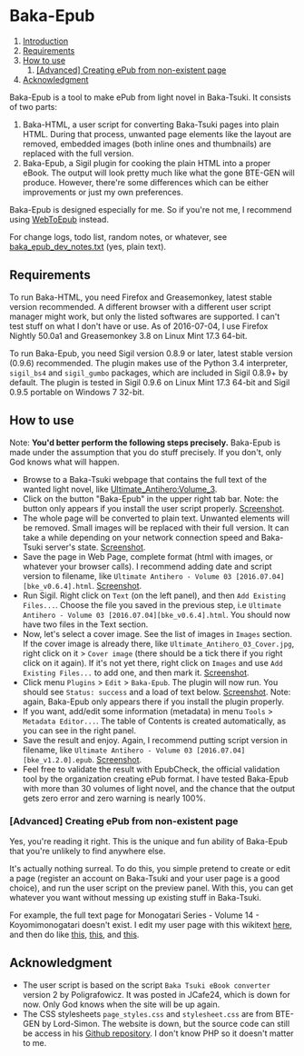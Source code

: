 # Baka-Epub

1. [Introduction](#baka-epub)
2. [Requirements](#requirements)
3. [How to use](#how-to-use)
    1. [[Advanced] Creating ePub from non-existent page](#nonexistent)
4. [Acknowledgment](#acknowledgment)

Baka-Epub is a tool to make ePub from light novel in Baka-Tsuki. It consists of two parts:

1. Baka-HTML, a user script for converting Baka-Tsuki pages into plain HTML. During that process, unwanted page elements like the layout are removed, embedded images (both inline ones and thumbnails) are replaced with the full version.
2. Baka-Epub, a Sigil plugin for cooking the plain HTML into a proper eBook. The output will look pretty much like what the gone BTE-GEN will produce. However, there're some differences which can be either improvements or just my own preferences.

Baka-Epub is designed especially for me. So if you're not me, I recommend using [WebToEpub](https://github.com/dteviot/WebToEpub) instead.

For change logs, todo list, random notes, or whatever, see [baka_epub_dev_notes.txt](baka_epub_dev_notes.txt) (yes, plain text).

## Requirements

To run Baka-HTML, you need Firefox and Greasemonkey, latest stable version recommended. A different browser with a different user script manager might work, but only the listed softwares are supported. I can't test stuff on what I don't have or use. As of 2016-07-04, I use Firefox Nightly 50.0a1 and Greasemonkey 3.8 on Linux Mint 17.3 64-bit.

To run Baka-Epub, you need Sigil version 0.8.9 or later, latest stable version (0.9.6) recommended. The plugin makes use of the Python 3.4 interpreter, `sigil_bs4` and `sigil_gumbo` packages, which are included in Sigil 0.8.9+ by default. The plugin is tested in Sigil 0.9.6 on Linux Mint 17.3 64-bit and Sigil 0.9.5 portable on Windows 7 32-bit.

## How to use

Note: **You'd better perform the following steps precisely.** Baka-Epub is made under the assumption that you do stuff precisely. If you don't, only God knows what will happen.

- Browse to a Baka-Tsuki webpage that contains the full text of the wanted light novel, like [Ultimate_Antihero:Volume_3](https://www.baka-tsuki.org/project/index.php?title=Ultimate_Antihero:Volume_3).
- Click on the button "Baka-Epub" in the upper right tab bar. Note: the button only appears if you install the user script properly. [Screenshot](https://i.imgur.com/SJBSV6U.png).
- The whole page will be converted to plain text. Unwanted elements will be removed. Small images will be replaced with their full version. It can take a while depending on your network connection speed and Baka-Tsuki server's state. [Screenshot](https://i.imgur.com/a7wNdmI.png).
- Save the page in Web Page, complete format (html with images, or whatever your browser calls). I recommend adding date and script version to filename, like `Ultimate Antihero - Volume 03 [2016.07.04][bke_v0.6.4].html`.  [Screenshot](https://i.imgur.com/EDx7F3u.png).
- Run Sigil. Right click on `Text` (on the left panel), and then `Add Existing Files...`. Choose the file you saved in the previous step, i.e `Ultimate Antihero - Volume 03 [2016.07.04][bke_v0.6.4].html`. You should now have two files in the Text section.
- Now, let's select a cover image. See the list of images in `Images` section. If the cover image is already there, like `Ultimate_Antihero_03_Cover.jpg`, right click on it > `Cover image` (there should be a tick there if you right click on it again). If it's not yet there, right click on `Images` and use `Add Existing Files...` to add one, and then mark it. [Screenshot](https://i.imgur.com/WuUW5DW.png).
- Click menu `Plugins` > `Edit` > `Baka-Epub`. The plugin will now run. You should see `Status: success` and a load of text below. [Screenshot](https://i.imgur.com/T1IfXFe.png). Note: again, Baka-Epub only appears there if you install the plugin properly.
- If you want, add/edit some information (metadata) in menu `Tools` > `Metadata Editor...`. The table of Contents is created automatically, as you can see in the right panel.
- Save the result and enjoy. Again, I recommend putting script version in filename, like `Ultimate Antihero - Volume 03 [2016.07.04][bke_v1.2.0].epub`. [Screenshot](https://i.imgur.com/ofTuVnv.png).
- Feel free to validate the result with EpubCheck, the official validation tool by the organization creating ePub format. I have tested Baka-Epub with more than 30 volumes of light novel, and the chance that the output gets zero error and zero warning is nearly 100%.

### [Advanced] Creating ePub from non-existent page <a name="nonexistent"></a>

Yes, you're reading it right. This is the unique and fun ability of Baka-Epub that you're unlikely to find anywhere else.

It's actually nothing surreal. To do this, you simple pretend to create or edit a page (register an account on Baka-Tsuki and your user page is a good choice), and run the user script on the preview panel. With this, you can get whatever you want without messing up existing stuff in Baka-Tsuki.

For example, the full text page for Monogatari Series - Volume 14 - Koyomimonogatari doesn't exist. I edit my user page with this wikitext [here](http://pastebin.com/msS0fqBF), and then do like [this](https://i.imgur.com/gCSYoJM.png), [this](https://i.imgur.com/LMrNeLY.png), and [this](https://i.imgur.com/Prwvnno.png).

## Acknowledgment

- The user script is based on the script `Baka Tsuki eBook converter` version 2 by Poligrafowicz. It was posted in JCafe24, which is down for now. Only God knows when the site will be up again.
- The CSS stylesheets `page_styles.css` and `stylesheet.css` are from BTE-GEN by Lord-Simon. The website is down, but the source code can still be access in his [Github repository](https://github.com/Lord-Simon/BTE-GEN). I don't know PHP so it doesn't matter to me.

